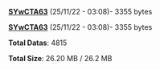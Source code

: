 [**SYwCTA63**](/data/SYwCTA63.txt) (25/11/22 - 03:08)- 3355 bytes

[**SYwCTA63**](/data/SYwCTA63.txt) (25/11/22 - 03:08)- 3355 bytes

**Total Datas**: 4815

**Total Size**: 26.20 MB / 26.2 MB